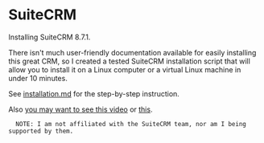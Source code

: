 # SuiteCRM

Installing SuiteCRM 8.7.1.

There isn't much user-friendly documentation available for easily installing this great CRM, so I created a tested SuiteCRM installation script that will allow you to install it on a Linux computer or a virtual Linux machine in under 10 minutes.

See [installation.md](/installation.md) for the step-by-step instruction.

Also [you may want to see this video](https://youtu.be/eycqCChZ8nI) or [this](https://www.youtube.com/watch?v=QaQOt6sfhwQ).

      NOTE: I am not affiliated with the SuiteCRM team, nor am I being supported by them.
